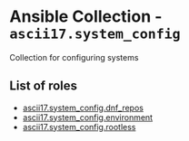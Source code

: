 # Ansible Collection - `ascii17.system_config`

Collection for configuring systems

## List of roles

<!--- keep-sorted start --->

* [ascii17.system_config.dnf_repos](roles/dnf_repos)
* [ascii17.system_config.environment](roles/environment)
* [ascii17.system_config.rootless](roles/rootless)

<!--- keep-sorted end --->
